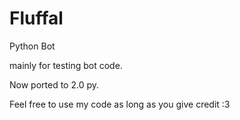 # Fluffal

Python Bot


mainly for testing bot code.


Now ported to 2.0 py.


Feel free to use my code as long as you give credit :3 

